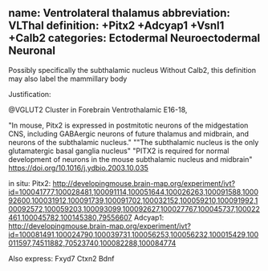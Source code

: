 name: Ventrolateral thalamus 
abbreviation: VLThal
definition: +Pitx2 +Adcyap1 +Vsnl1 +Calb2
categories: Ectodermal Neuroectodermal Neuronal
---

Possibly specifically the subthalamic nucleus
Without Calb2, this definition may also label the mammillary body

Justification:

@VGLUT2 Cluster in Forebrain Ventrothalamic E16-18, 

"In mouse, Pitx2 is expressed in postmitotic neurons of the midgestation CNS, including GABAergic 
neurons of future thalamus and midbrain, and neurons of the subthalamic nucleus."
""The subthalamic nucleus is the only glutamatergic basal ganglia nucleus"
"PITX2 is required for normal development of neurons in the mouse subthalamic nucleus and midbrain"
https://doi.org/10.1016/j.ydbio.2003.10.035

in situ: 
Pitx2: http://developingmouse.brain-map.org/experiment/ivt?id=100041777,100028481,100091114,100051644,100026263,100091588,100092600,100031912,100091739,100091702,100032152,100059210,100091992,100092572,100059203,100093099,100092627,100027767,100045737,100022461,100045782,100145380,79556607
Adcyap1: http://developingmouse.brain-map.org/experiment/ivt?id=100081491,100024790,100039731,100056253,100056232,100015429,100011597,74511882,70523740,100082288,100084774

Also express:
Fxyd7
Ctxn2
Bdnf

